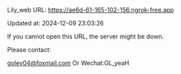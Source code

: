 Lily_web URL: https://ae6d-61-165-102-156.ngrok-free.app

Updated at: 2024-12-09 23:03:26

If you cannot open this URL, the server might be down.

Please contact: 

goley04@foxmail.com Or Wechat:GL_yeaH